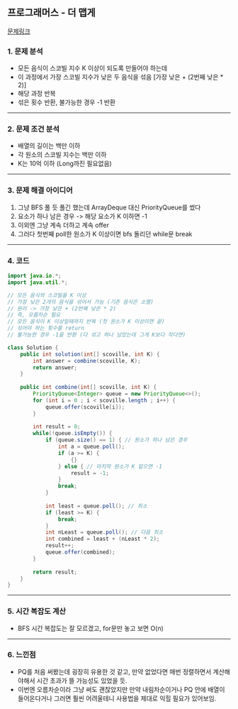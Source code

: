 ## 프로그래머스 - 더 맵게
[문제링크](https://school.programmers.co.kr/learn/courses/30/lessons/42626)
### 1. 문제 분석 
- 모든 음식이 스코빌 지수 K 이상이 되도록 만들어야 하는데
- 이 과정에서 가장 스코빌 지수가 낮은 두 음식을 섞음 [가장 낮은 + (2번째 낮은 * 2)]
- 해당 과정 반복
- 섞은 횟수 반환, 불가능한 경우 -1 반환
---
### 2. 문제 조건 분석
- 배열의 길이는 백만 이하
- 각 원소의 스코빌 지수는 백만 이하
- K는 10억 이하 (Long까진 필요없음)
---
### 3. 문제 해결 아이디어
1. 그냥 BFS 풀 듯 풀긴 했는데 ArrayDeque 대신 PriorityQueue를 썼다
2. 요소가 하나 남은 경우 -> 해당 요소가 K 이하면 -1
3. 이외엔 그냥 계속 더하고 계속 offer
4. 그러다 첫번째 poll한 원소가 K 이상이면 bfs 돌리던 while문 break
---
### 4. 코드 
```java
import java.io.*;
import java.util.*;

// 모든 음식의 스코빌을 K 이상
// 가장 낮은 2개의 음식을 섞어서 가능 (기존 음식은 소멸)
// 원리 -> 가장 낮은 + (2번째 낮은 * 2)
// 즉, 오름차순 필요
// 모든 음식이 K 이상일때까지 반복 (첫 원소가 K 이상이면 끝)
// 섞어야 하는 횟수를 return
// 불가능한 경우 -1을 반환 (다 섞고 하나 남았는데 그게 K보다 작다면)

class Solution {
    public int solution(int[] scoville, int K) {
        int answer = combine(scoville, K);
        return answer;
    }
    
    public int combine(int[] scoville, int K) {
        PriorityQueue<Integer> queue = new PriorityQueue<>();
        for (int i = 0 ; i < scoville.length ; i++) {
            queue.offer(scoville[i]);
        }
        
        int result = 0;
        while(!queue.isEmpty()) {
            if (queue.size() == 1) { // 원소가 하나 남은 경우
                int a = queue.poll();
                if (a >= K) {
                    {}
                } else { // 마지막 원소가 K 밑으면 -1
                    result = -1;
                }
                break;
            }
            
            int least = queue.poll(); // 최소
            if (least >= K) {
                break;
            }
            int nLeast = queue.poll(); // 다음 최소
            int combined = least + (nLeast * 2);
            result++;
            queue.offer(combined);
        }
        
        return result;
    }
}
```
---
### 5. 시간 복잡도 계산
- BFS 시간 복잡도는 잘 모르겠고, for문만 놓고 보면 O(n)
---
### 6. 느낀점
- PQ를 처음 써봤는데 굉장히 유용한 것 같고, 만약 없었다면 매번 정렬하면서 계산해야해서 시간 초과가 뜰 가능성도 있었을 듯.
- 이번엔 오름차순이라 그냥 써도 괜찮았지만 만약 내림차순이거나 PQ 안에 배열이 들어온다거나 그러면 훨씬 어려울테니 사용법을 제대로 익힐 필요가 있어보임.
